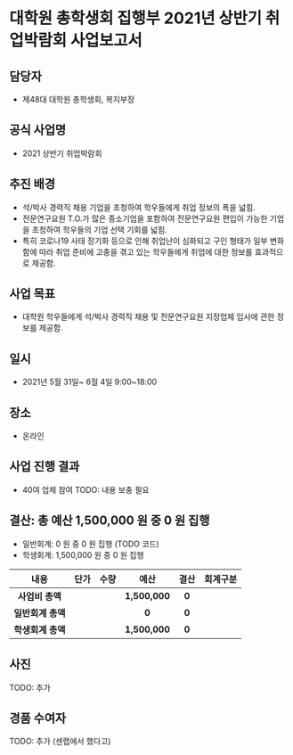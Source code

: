 대학원 총학생회 집행부 2021년 상반기 취업박람회 사업보고서
===

## 담당자
- 제48대 대학원 총학생회, 복지부장

## 공식 사업명
-  2021 상반기 취업박람회

## 추진 배경
- 석/박사 경력직 채용 기업을 초청하여 학우들에게 취업 정보의 폭을 넓힘.
- 전문연구요원 T.O.가 많은 중소기업을 포함하여 전문연구요원 편입이 가능한 기업을 초청하여 학우들의 기업 선택 기회를 넓힘.
- 특히 코로나19 사태 장기화 등으로 인해 취업난이 심화되고 구인 형태가 일부 변화함에 따라 취업 준비에 고충을 겪고 있는 학우들에게 취업에 대한 정보를 효과적으로 제공함.

## 사업 목표
- 대학원 학우들에게 석/박사 경력직 채용 및 전문연구요원 지정업체 입사에 관한 정보를 제공함.

## 일시
- 2021년 5월 31일~ 6월 4일 9:00~18:00

## 장소
- 온라인

## 사업 진행 결과
- 40여 업체 참여
TODO: 내용 보충 필요

## 결산: 총 예산 1,500,000 원 중 0 원 집행
- 일반회계: 0 원 중 0 원 집행 (TODO 코드)
- 학생회계: 1,500,000 원 중 0 원 집행

| **내용** | **단가** | **수량** | **예산** | **결산** | **회계구분** |
|:---:|:---:|:---:|:---:|:---:|:---:|
| **사업비 총액** |  |  | **1,500,000** | **0** |  |
| **일반회계 총액** |  |  | **0** | **0** |  |
| **학생회계 총액** |  |  | **1,500,000** | **0** |  |

## 사진
TODO: 추가

## 경품 수여자
TODO: 추가 (센랩에서 했다고)